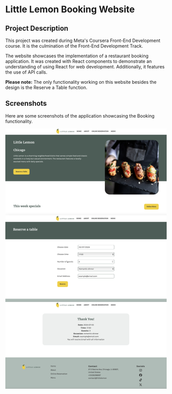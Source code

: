 # Little Lemon Booking Website

## Project Description

This project was created during Meta's Coursera Front-End Development course. It is the culmination of the Front-End Development Track.

The website showcases the implementation of a restaurant booking application. It was created with React components to demonstrate an understanding of using React for web development. Additionally, it features the use of API calls.

**Please note:** The only functionality working on this website besides the design is the Reserve a Table function.

## Screenshots

Here are some screenshots of the application showcasing the Booking functionality.

![Little Lemon Home Page](/src/assets/littleLemon.png)
![Booking Page](/src/assets/bookingPage.png)
![Confirmation Page](/src/assets/confirmationPage.png)
